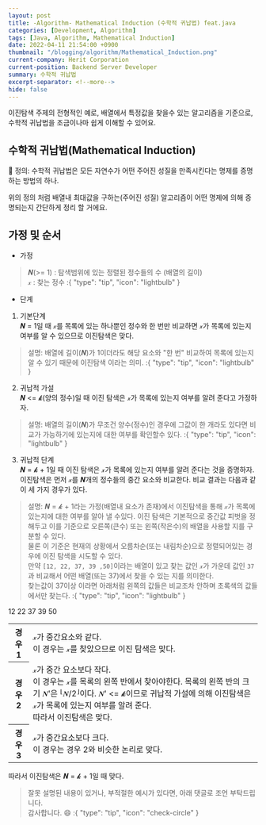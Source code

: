```yaml
---
layout: post
title: -Algorithm- Mathematical Induction (수학적 귀납법) feat.java
categories: [Development, Algorithm]
tags: [Java, Algorithm, Mathematical Induction]
date: 2022-04-11 21:54:00 +0900
thumbnail: "/blogging/algorithm/Mathematical_Induction.png"
current-company: Herit Corporation
current-position: Backend Server Developer
summary: 수학적 귀납법
excerpt-separator: <!--more-->
hide: false
---
```


이진탐색 주제의 전형적인 예로,
배열에서 특정값을 찾을수 있는 알고리즘을 기준으로,
수학적 귀납법을 조금이나마 쉽게 이해할 수 있어요.

<!--more-->


## 수학적 귀납법(Mathematical Induction)

🌸 정의: 수학적 귀납법은 모든 자연수가 어떤 주어진 성질을 만족시킨다는 명제를 증명하는 방법의 하나.  
  
위의 정의 처럼 배열내 최대값을 구하는(주어진 성질) 알고리즘이 어떤 명제에 의해 증명되는지 간단하게 정리 할 거에요.

## 가정 및 순서

* 가정
> 𝑵(>= 1) : 탐색범위에 있는 정렬된 정수들의 수 (배열의 길이)  
> 𝓍 : 찾는 정수
:{ "type": "tip", "icon": "lightbulb" }
* 단계

1. 기본단계  
𝑵 = 1일 때 𝓍를 목록에 있는 하나뿐인 정수와 한 번만 비교하면 𝓍가 목록에 있는지 여부를 알 수 있으므로 이진탐색은 맞다.  
> 설명: 배열에 길이(𝑵)가 1이더라도 해당 요소와 "한 번" 비교하여 목록에 있는지 알 수 있기 때문에 이진탐색 이라는 의미.
:{ "type": "tip", "icon": "lightbulb" }
2. 귀납적 가설  
𝑵 <= 𝓴(양의 정수)일 때 이진 탐색은 𝓍가 목록에 있는지 여부를 알려 준다고 가정하자.
> 설명: 배열의 길이(𝑵)가 무조건 양수(정수)인 경우에 그값이 한 개라도 있다면 비교가 가능하기에 있는지에 대한 여부를 확인할수 있다.
:{ "type": "tip", "icon": "lightbulb" }

3. 귀납적 단계  
𝑵 = 𝓴 + 1일 때 이진 탐색은 𝓍가 목록에 있는지 여부를 알려 준다는 것을 증명하자. 이진탐색은 먼저 𝓍를 𝑵개의 정수들의 중간 요소와 비교한다. 비교 결과는 다음과 같이 세 가지 경우가 있다.
> 설명:  𝑵 = 𝓴 + 1라는 가정(배열내 요소가 존재)에서 이진탐색을 통해 𝓍가 목록에 있는지에 대한 여부를 알아 낼 수있다. 이진 탐색은 기본적으로 중간값 피벗을 정해두고 이를 기준으로 오른쪽(큰수) 또는 왼쪽(작은수)의 배열을 사용할 지를 구분할 수 있다.  
> 물론 이 기준은 현재의 상황에서 오름차순(또는 내림차순)으로 정렬되어있는 경우에 이진 탐색을 시도할 수 있다.  
> 만약 `[12, 22, 37, 39 ,50]`이라는 배열이 있고 찾는 값인 𝓍가 가운데 값인 `37`과 비교해서 어떤 배열(또는 37)에서 찾을 수 있는 지를 의미한다.  
> 찾는값이 37이상 이라면 아래처럼 왼쪽의 값들은 비교조차 안하며 초록색의 값들에서만 찾는다.
:{ "type": "tip", "icon": "lightbulb" }

<div class="array">
    <span class="over">12</span>
    <span class="over">22</span>
    <span class="current">37</span>
    <span class="target">39</span>
    <span class="target">50</span>
</div>


<table class="case-table">
    <tbody>
        <tr>
            <th><span class="case-head">경우 1</span></th>
            <td><span class="case-body">𝓍가 중간요소와 같다.<br/>이 경우는 𝓍를 찾았으므로 이진 탐색은 맞다.</span></td>
        </tr>
        <tr>
            <th><span class="case-head">경우 2</span></th>
            <td><span class="case-body">𝓍가 중간 요소보다 작다.<br>이 경우는 𝓍를 목록의 왼쪽 반에서 찾아야한다. 목록의 왼쪽 반의 크기 𝑵'은 ⎣𝑵/2⎦이다. 𝑵' <= 𝓴이므로 귀납적 가설에 의해 이진탐색은 𝓍가 목록에 있는지 여부를 알려 준다.<br/>따라서 이진탐색은 맞다.</span></td>
        </tr>
        <tr>
            <th><span class="case-head">경우 3</span></th>
            <td><span class="case-body">𝓍가 중간요소보다 크다.<br/>이 경우는 경우 2와 비슷한 논리로 맞다.</span></td>
        </tr>
    </tbody>
</table>

따라서 이진탐색은 𝑵 = 𝓴 + 1일 때 맞다.

> 잘못 설명된 내용이 있거나, 부적절한 예시가 있다면, 아래 댓글로 조언 부탁드립니다.  
> 감사합니다.  😄
:{ "type": "tip", "icon": "check-circle" }
